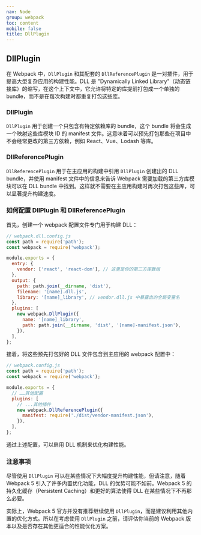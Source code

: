 ```yaml
---
nav: Node
group: webpack
toc: content
mobile: false
title: DllPlugin
---
```


## DllPlugin

在 Webpack 中，`DllPlugin` 和其配套的 `DllReferencePlugin` 是一对插件，用于提高大型复杂应用的构建性能。DLL 是 "Dynamically Linked Library"（动态链接库）的缩写，在这个上下文中，它允许将特定的库提前打包成一个单独的 bundle，而不是在每次构建时都重复打包这些库。

### DllPlugin

`DllPlugin` 用于创建一个只包含有特定依赖库的 bundle，这个 bundle 将会生成一个映射这些库模块 ID 的 manifest 文件。这意味着可以预先打包那些在项目中不会经常更改的第三方依赖，例如 React、Vue、Lodash 等库。

### DllReferencePlugin

`DllReferencePlugin` 用于在主应用的构建中引用 `DllPlugin` 创建出的 DLL bundle，并使用 manifest 文件中的信息来告诉 Webpack 需要加载的第三方库模块可以在 DLL bundle 中找到。这样就不需要在主应用构建时再次打包这些库，可以显著提升构建速度。

### 如何配置 DllPlugin 和 DllReferencePlugin

首先，创建一个 webpack 配置文件专门用于构建 DLL：

```javascript
// webpack.dll.config.js
const path = require('path');
const webpack = require('webpack');

module.exports = {
  entry: {
    vendor: ['react', 'react-dom'], // 这里是你的第三方库数组
  },
  output: {
    path: path.join(__dirname, 'dist'),
    filename: '[name].dll.js',
    library: '[name]_library', // vendor.dll.js 中暴露出的全局变量名
  },
  plugins: [
    new webpack.DllPlugin({
      name: '[name]_library',
      path: path.join(__dirname, 'dist', '[name]-manifest.json'),
    }),
  ],
};
```

接着，将这些预先打包好的 DLL 文件包含到主应用的 webpack 配置中：

```javascript
// webpack.config.js
const path = require('path');
const webpack = require('webpack');

module.exports = {
  // ……其他配置
  plugins: [
    // ...其他插件
    new webpack.DllReferencePlugin({
      manifest: require('./dist/vendor-manifest.json'),
    }),
  ],
};
```

通过上述配置，可以启用 DLL 机制来优化构建性能。

### 注意事项

尽管使用 `DllPlugin` 可以在某些情况下大幅度提升构建性能，但请注意，随着 Webpack 5 引入了许多内置优化功能，DLL 的优势可能不如前。Webpack 5 的持久化缓存（Persistent Caching）和更好的算法使得 DLL 在某些情况下不再那么必要。

实际上，Webpack 5 官方并没有推荐继续使用 `DllPlugin`，而是建议利用其他内置的优化方式。所以在考虑使用 `DllPlugin` 之前，请评估你当前的 Webpack 版本以及是否存在其他更适合的性能优化方案。
